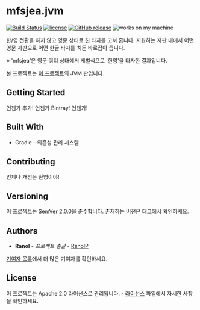 # mfsjea.jvm
[![Build Status](https://img.shields.io/travis/RanolP/mfsjea.jvm.svg)](https://travis-ci.org/RanolP/mfsjea.jvm)
[![license](https://img.shields.io/github/license/RanolP/mfsjea.jvm.svg)](https://github.com/RanolP/mfsjea.jvm.svg/blob/master/LICENSE)
[![GitHub release](https://img.shields.io/github/release/RanolP/mfsjea.jvm.svg)](https://github.com/RanolP/mfsjea.jvm.svg/releases)
![works on my machine](https://img.shields.io/badge/works%20on-my%20machine-brightgreen.svg)

한/영 전환을 하지 않고 영문 상태로 친 타자를 고쳐 줍니다.
지원하는 자판 내에서 어떤 영문 자판으로 어떤 한글 타자를 치든 바로잡아 줍니다.

※ 'mfsjea'은 영문 쿼티 상태에서 세벌식으로 '한영'을 타자한 결과입니다.

본 프로젝트는 [이 프로젝트](https://github.com/Lee0701/mfsjea)의 JVM 판입니다.

## Getting Started
언젠가 추가! 언젠가 Bintray! 언젠가!

## Built With
 * Gradle - 의존성 관리 시스템

## Contributing
언제나 개선은 환영이야!

## Versioning
이 프로젝트는 [SemVer 2.0.0](https://semver.org/lang/ko/)을 준수합니다. 존재하는 버전은 태그에서 확인하세요.

## Authors
 * **Ranol** - *프로젝트 총괄* - [RanolP](https://github.com/RanolP)

[기여자 목록](https://github.com/RanolP/mfsjea.jvm/contributors)에서 더 많은 기여자를 확인하세요.

## License
이 프로젝트는 Apache 2.0 라이선스로 관리됩니다. - [라이선스](https://github.com/RanolP/mfsjea.jvm/blob/master/LICENSE) 파일에서 자세한 사항을 확인하세요.
